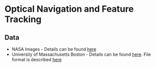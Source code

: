# Optical Navigation and Feature Tracking

## Data
- NASA Images - Details can be found [here](https://www.nasa.gov/feature/detecting-crater-impact-challenge)
- University of Massachusetts Boston - Details can be found [here](http://kdl.cs.umb.edu/w/datasets/craters/). File format is described [here](http://www.cs.waikato.ac.nz/ml/weka/arff.html)
